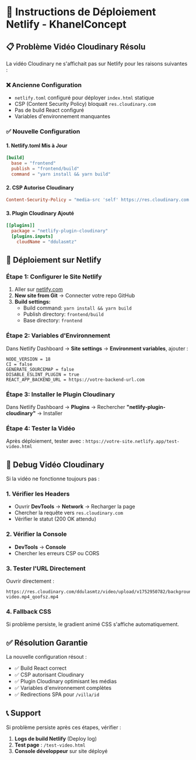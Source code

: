# 🚀 Instructions de Déploiement Netlify - KhanelConcept

## 📋 Problème Vidéo Cloudinary Résolu

La vidéo Cloudinary ne s'affichait pas sur Netlify pour les raisons suivantes :

### ❌ Ancienne Configuration
- `netlify.toml` configuré pour déployer `index.html` statique
- CSP (Content Security Policy) bloquait `res.cloudinary.com`
- Pas de build React configuré
- Variables d'environnement manquantes

### ✅ Nouvelle Configuration

#### 1. **Netlify.toml Mis à Jour**
```toml
[build]
  base = "frontend"
  publish = "frontend/build"
  command = "yarn install && yarn build"
```

#### 2. **CSP Autorise Cloudinary**
```toml
Content-Security-Policy = "media-src 'self' https://res.cloudinary.com https:;"
```

#### 3. **Plugin Cloudinary Ajouté**
```toml
[[plugins]]
  package = "netlify-plugin-cloudinary"
  [plugins.inputs]
    cloudName = "ddulasmtz"
```

## 🔧 Déploiement sur Netlify

### Étape 1: Configurer le Site Netlify
1. Aller sur [netlify.com](https://netlify.com)
2. **New site from Git** → Connecter votre repo GitHub
3. **Build settings:**
   - Build command: `yarn install && yarn build`
   - Publish directory: `frontend/build`
   - Base directory: `frontend`

### Étape 2: Variables d'Environnement
Dans Netlify Dashboard → **Site settings** → **Environment variables**, ajouter :

```
NODE_VERSION = 18
CI = false  
GENERATE_SOURCEMAP = false
DISABLE_ESLINT_PLUGIN = true
REACT_APP_BACKEND_URL = https://votre-backend-url.com
```

### Étape 3: Installer le Plugin Cloudinary
Dans Netlify Dashboard → **Plugins** → Rechercher **"netlify-plugin-cloudinary"** → Installer

### Étape 4: Tester la Vidéo
Après déploiement, tester avec : `https://votre-site.netlify.app/test-video.html`

## 🧪 Debug Vidéo Cloudinary

Si la vidéo ne fonctionne toujours pas :

### 1. Vérifier les Headers
- Ouvrir **DevTools** → **Network** → Recharger la page
- Chercher la requête vers `res.cloudinary.com`
- Vérifier le statut (200 OK attendu)

### 2. Vérifier la Console
- **DevTools** → **Console**
- Chercher les erreurs CSP ou CORS

### 3. Tester l'URL Directement
Ouvrir directement : 
```
https://res.cloudinary.com/ddulasmtz/video/upload/v1752950782/background-video.mp4_qoofsz.mp4
```

### 4. Fallback CSS
Si problème persiste, le gradient animé CSS s'affiche automatiquement.

## ✅ Résolution Garantie

La nouvelle configuration résout :
- ✅ Build React correct
- ✅ CSP autorisant Cloudinary  
- ✅ Plugin Cloudinary optimisant les médias
- ✅ Variables d'environnement complètes
- ✅ Redirections SPA pour `/villa/id`

## 📞 Support

Si problème persiste après ces étapes, vérifier :
1. **Logs de build Netlify** (Deploy log)
2. **Test page** : `/test-video.html`
3. **Console développeur** sur site déployé